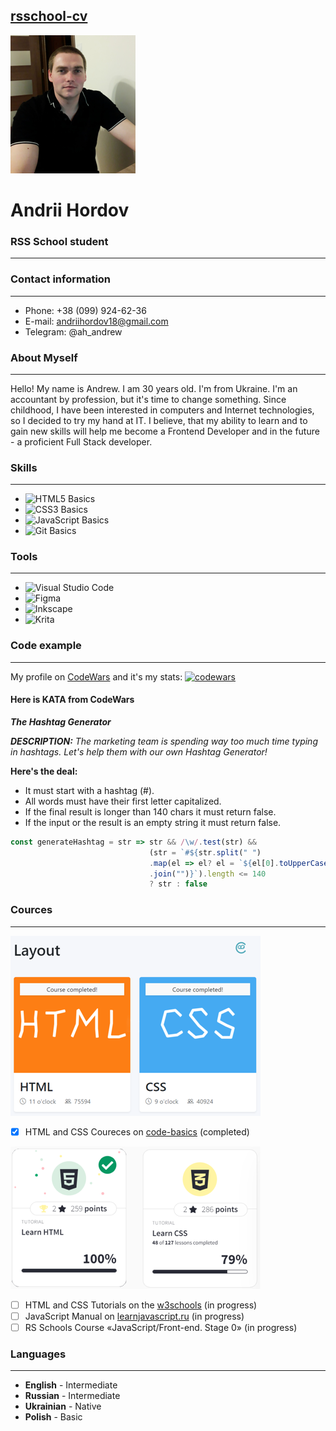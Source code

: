 [rsschool-cv]()
----------------------------------------------------------------------------------------------------------------------------------------
![my own photo](/assets/img/cv_photo.png)
# Andrii Hordov

### RSS School student
----------------------------------------------------------------------------------------------------------------------------------------

### Contact information
----------------------------------------------------------------------------------------------------------------------------------------
- Phone: +38 (099) 924-62-36
- E-mail: andriihordov18@gmail.com
- Telegram: @ah_andrew


### About Myself
----------------------------------------------------------------------------------------------------------------------------------------
Hello! My name is Andrew. I am 30 years old. I'm from Ukraine. I'm an accountant by profession, but it's time to change something. Since childhood, I have been interested in computers and Internet technologies, so I decided to try my hand at IT.	I believe, that my ability to learn and to gain new skills will help me become a Frontend Developer and in the future - a proficient Full Stack developer.

### Skills
----------------------------------------------------------------------------------------------------------------------------------------
- ![HTML5](https://img.shields.io/badge/html5-%23E34F26.svg?style=for-the-badge&logo=html5&logoColor=white) Basics
- ![CSS3](https://img.shields.io/badge/css3-%231572B6.svg?style=for-the-badge&logo=css3&logoColor=white) Basics
- ![JavaScript](https://img.shields.io/badge/javascript-%23323330.svg?style=for-the-badge&logo=javascript&logoColor=%23F7DF1E) Basics
- ![Git](https://img.shields.io/badge/git-%23F05033.svg?style=for-the-badge&logo=git&logoColor=white) Basics

### Tools
----------------------------------------------------------------------------------------------------------------------------------------
- ![Visual Studio Code](https://img.shields.io/badge/Visual%20Studio%20Code-0078d7.svg?style=for-the-badge&logo=visual-studio-code&logoColor=white)
- ![Figma](https://img.shields.io/badge/figma-%23F24E1E.svg?style=for-the-badge&logo=figma&logoColor=white)
- ![Inkscape](https://img.shields.io/badge/Inkscape-e0e0e0?style=for-the-badge&logo=inkscape&logoColor=080A13)
- ![Krita](https://img.shields.io/badge/Krita-203759?style=for-the-badge&logo=krita&logoColor=EEF37B)

### Code example
----------------------------------------------------------------------------------------------------------------------------------------
My profile on [CodeWars](www.codewars.com/users/AndrewWinterH) and it's my stats:
[![codewars](https://www.codewars.com/users/AndrewWinterH/badges/small)](https://www.codewars.com/users/AndrewWinterH)

#### Here is KATA from CodeWars 

***The Hashtag Generator***

***DESCRIPTION:***
*The marketing team is spending way too much time typing in hashtags. Let's help them with our own Hashtag Generator!*

**Here's the deal:**
- It must start with a hashtag (#).
- All words must have their first letter capitalized.
- If the final result is longer than 140 chars it must return false.
- If the input or the result is an empty string it must return false.

```JavaScript
const generateHashtag = str => str && /\w/.test(str) &&
                               (str = `#${str.split(" ")
                               .map(el => el? el = `${el[0].toUpperCase()}${el.substring(1)}` : el)
                               .join("")}`).length <= 140 
                               ? str : false
```

### Cources
----------------------------------------------------------------------------------------------------------------------------------------
![Completed cources.](/assets/img/cources.png)

- [x] HTML and CSS Coureces on [code-basics](https://code-basics.com/) (completed)

![In progress cources.](/assets/img/w3c.png)
- [ ] HTML and CSS Tutorials on the [w3schools](https://www.w3schools.com/) (in progress)
- [ ] JavaScript Manual on [learnjavascript.ru](https://learn.javascript.ru/) (in progress)
- [ ] RS Schools Course «JavaScript/Front-end. Stage 0» (in progress)

### Languages
----------------------------------------------------------------------------------------------------------------------------------------
+ **English** - Intermediate
+ **Russian** - Intermediate
+ **Ukrainian** - Native
+ **Polish** - Basic